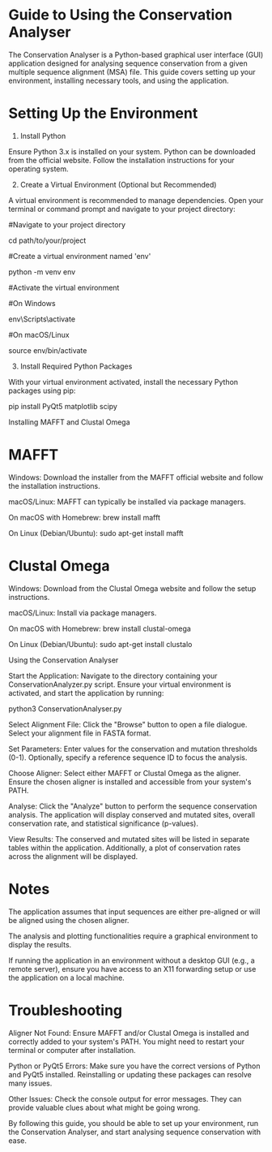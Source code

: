# Guide to Using the Conservation Analyser
The Conservation Analyser is a Python-based graphical user interface (GUI) application designed for analysing sequence conservation from a given multiple sequence alignment (MSA) file. This guide covers setting up your environment, installing necessary tools, and using the application.
# Setting Up the Environment

1. Install Python

Ensure Python 3.x is installed on your system. Python can be downloaded from the official website. Follow the installation instructions for your operating system.

2. Create a Virtual Environment (Optional but Recommended)

A virtual environment is recommended to manage dependencies. Open your terminal or command prompt and navigate to your project directory:

#Navigate to your project directory

cd path/to/your/project

#Create a virtual environment named 'env'

python -m venv env

#Activate the virtual environment

#On Windows

env\Scripts\activate

#On macOS/Linux

source env/bin/activate

3. Install Required Python Packages

With your virtual environment activated, install the necessary Python packages using pip:

pip install PyQt5 matplotlib scipy

Installing MAFFT and Clustal Omega

# MAFFT

Windows: Download the installer from the MAFFT official website and follow the installation instructions.

macOS/Linux: MAFFT can typically be installed via package managers.

On macOS with Homebrew: brew install mafft

On Linux (Debian/Ubuntu): sudo apt-get install mafft

# Clustal Omega

Windows: Download from the Clustal Omega website and follow the setup instructions.

macOS/Linux: Install via package managers.

On macOS with Homebrew: brew install clustal-omega

On Linux (Debian/Ubuntu): sudo apt-get install clustalo

Using the Conservation Analyser

Start the Application: Navigate to the directory containing your ConservationAnalyzer.py script. Ensure your virtual environment is activated, and start the application by running: 

python3 ConservationAnalyser.py

Select Alignment File: Click the "Browse" button to open a file dialogue. Select your alignment file in FASTA format.

Set Parameters: Enter values for the conservation and mutation thresholds (0-1). Optionally, specify a reference sequence ID to focus the analysis.

Choose Aligner: Select either MAFFT or Clustal Omega as the aligner. Ensure the chosen aligner is installed and accessible from your system's PATH.

Analyse: Click the "Analyze" button to perform the sequence conservation analysis. The application will display conserved and mutated sites, overall conservation rate, and statistical significance (p-values).

View Results: The conserved and mutated sites will be listed in separate tables within the application. Additionally, a plot of conservation rates across the alignment will be displayed.

# Notes

The application assumes that input sequences are either pre-aligned or will be aligned using the chosen aligner.

The analysis and plotting functionalities require a graphical environment to display the results.

If running the application in an environment without a desktop GUI (e.g., a remote server), ensure you have access to an X11 forwarding setup or use the application on a local machine.

# Troubleshooting

Aligner Not Found: Ensure MAFFT and/or Clustal Omega is installed and correctly added to your system's PATH. You might need to restart your terminal or computer after installation.

Python or PyQt5 Errors: Make sure you have the correct versions of Python and PyQt5 installed. Reinstalling or updating these packages can resolve many issues.

Other Issues: Check the console output for error messages. They can provide valuable clues about what might be going wrong.

By following this guide, you should be able to set up your environment, run the Conservation Analyser, and start analysing sequence conservation with ease.


